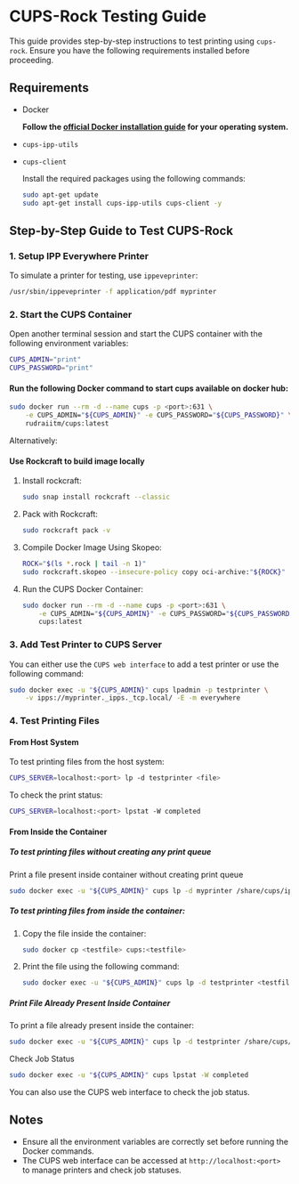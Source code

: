 # CUPS-Rock Testing Guide

This guide provides step-by-step instructions to test printing using `cups-rock`. Ensure you have the following requirements installed before proceeding.

## Requirements

- Docker

  **Follow the [official Docker installation guide](https://docs.docker.com/get-docker/) for your operating system.**

- `cups-ipp-utils`
- `cups-client`

  Install the required packages using the following commands:

  ```sh
  sudo apt-get update
  sudo apt-get install cups-ipp-utils cups-client -y
  ```
## Step-by-Step Guide to Test CUPS-Rock

### 1. Setup IPP Everywhere Printer
To simulate a printer for testing, use `ippeveprinter`:

```sh
/usr/sbin/ippeveprinter -f application/pdf myprinter
```

### 2. Start the CUPS Container
Open another terminal session and start the CUPS container with the following environment variables:

```sh
CUPS_ADMIN="print"
CUPS_PASSWORD="print"
```

#### Run the following Docker command to start cups available on docker hub:
```sh
sudo docker run --rm -d --name cups -p <port>:631 \
    -e CUPS_ADMIN="${CUPS_ADMIN}" -e CUPS_PASSWORD="${CUPS_PASSWORD}" \
    rudraiitm/cups:latest
```

Alternatively:

#### Use Rockcraft to build image locally
1. Install rockcraft:
    ```sh
    sudo snap install rockcraft --classic
    ```
2. Pack with Rockcraft:
    ```sh
    sudo rockcraft pack -v
    ```
3. Compile Docker Image Using Skopeo:
    ```sh
    ROCK="$(ls *.rock | tail -n 1)"
    sudo rockcraft.skopeo --insecure-policy copy oci-archive:"${ROCK}" docker-daemon:cups:latest
    ```
3. Run the CUPS Docker Container:
    ```sh
    sudo docker run --rm -d --name cups -p <port>:631 \
        -e CUPS_ADMIN="${CUPS_ADMIN}" -e CUPS_PASSWORD="${CUPS_PASSWORD}" \
        cups:latest
    ```

### 3. Add Test Printer to CUPS Server
You can either use the `CUPS web interface` to add a test printer or use the following command:
```sh
sudo docker exec -u "${CUPS_ADMIN}" cups lpadmin -p testprinter \
    -v ipps://myprinter._ipps._tcp.local/ -E -m everywhere
```
    
### 4. Test Printing Files
#### From Host System
To test printing files from the host system:

```sh
CUPS_SERVER=localhost:<port> lp -d testprinter <file>
```

To check the print status:
```sh
CUPS_SERVER=localhost:<port> lpstat -W completed
```

#### From Inside the Container
##### To test printing files without creating any print queue
Print a file present inside container without creating print queue
```sh
sudo docker exec -u "${CUPS_ADMIN}" cups lp -d myprinter /share/cups/ipptool/testfile.txt
```

##### To test printing files from inside the container:
1. Copy the file inside the container:
    ```sh
    sudo docker cp <testfile> cups:<testfile>
    ```
2. Print the file using the following command:
    ```sh
    sudo docker exec -u "${CUPS_ADMIN}" cups lp -d testprinter <testfile>
    ```

##### Print File Already Present Inside Container
To print a file already present inside the container:
```sh
sudo docker exec -u "${CUPS_ADMIN}" cups lp -d testprinter /share/cups/ipptool/testfile.txt
```

Check Job Status
```sh
sudo docker exec -u "${CUPS_ADMIN}" cups lpstat -W completed
```

You can also use the CUPS web interface to check the job status.

## Notes
- Ensure all the environment variables are correctly set before running the Docker commands.
- The CUPS web interface can be accessed at `http://localhost:<port>` to manage printers and check job statuses.